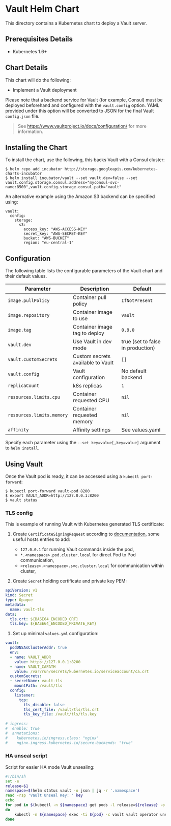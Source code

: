 # Vault Helm Chart

This directory contains a Kubernetes chart to deploy a Vault server.

## Prerequisites Details

* Kubernetes 1.6+

## Chart Details

This chart will do the following:

* Implement a Vault deployment

Please note that a backend service for Vault (for example, Consul) must
be deployed beforehand and configured with the `vault.config` option. YAML
provided under this option will be converted to JSON for the final Vault
`config.json` file.

> See https://www.vaultproject.io/docs/configuration/ for more information.

## Installing the Chart

To install the chart, use the following, this backs Vault with a Consul cluster:

```console
$ helm repo add incubator http://storage.googleapis.com/kubernetes-charts-incubator
$ helm install incubator/vault --set vault.dev=false --set vault.config.storage.consul.address="myconsul-svc-name:8500",vault.config.storage.consul.path="vault"
```

An alternative example using the Amazon S3 backend can be specified using:

```
vault:
  config:
    storage:
      s3:
        access_key: "AWS-ACCESS-KEY"
        secret_key: "AWS-SECRET-KEY"
        bucket: "AWS-BUCKET"
        region: "eu-central-1"
```

## Configuration

The following table lists the configurable parameters of the Vault chart and their default values.

|       Parameter         |           Description               |                         Default                     |
|-------------------------|-------------------------------------|-----------------------------------------------------|
| `image.pullPolicy`      | Container pull policy               | `IfNotPresent`                                      |
| `image.repository`      | Container image to use              | `vault`                                             |
| `image.tag`             | Container image tag to deploy       | `0.9.0`                                             |
| `vault.dev`             | Use Vault in dev mode               | true (set to false in production)                   |
| `vault.customSecrets`   | Custom secrets available to Vault   | `[]`                                                |
| `vault.config`          | Vault configuration                 | No default backend                                  |
| `replicaCount`          | k8s replicas                        | `1`                                                 |
| `resources.limits.cpu`  | Container requested CPU             | `nil`                                               |
| `resources.limits.memory` | Container requested memory        | `nil`                                               |
| `affinity`              | Affinity settings                   | See values.yaml                                               |

Specify each parameter using the `--set key=value[,key=value]` argument to `helm install`.

## Using Vault

Once the Vault pod is ready, it can be accessed using a `kubectl
port-forward`:

```console
$ kubectl port-forward vault-pod 8200
$ export VAULT_ADDR=http://127.0.0.1:8200
$ vault status
```

### TLS config

This is example of running Vault with Kubernetes generated TLS certificate:

1. Create `CertificateSigningRequest` according to [documentation](https://kubernetes.io/docs/tasks/tls/managing-tls-in-a-cluster/),
    some useful hosts entries to add:
   - `127.0.0.1` for running Vault commands inside the pod,
   - `*.<namespace>.pod.cluster.local` for direct Pod to Pod communication,
   - `<release>.<namespace>.svc.cluster.local` for communication within cluster,

1. Create `Secret` holding certificate and private key PEM:

```yaml
apiVersion: v1
kind: Secret
type: Opaque
metadata:
  name: vault-tls
data:
  tls.crt: ${BASE64_ENCODED_CRT}
  tls.key: ${BASE64_ENCODED_PRIVATE_KEY}
```

1. Set up minimal `values.yml` configuration:

```yaml
vault:
  podDNSAsClusterAddr: true
  env:
  - name: VAULT_ADDR
    value: https://127.0.0.1:8200
  - name: VAULT_CAPATH
    value: /var/run/secrets/kubernetes.io/serviceaccount/ca.crt
  customSecrets:
  - secretName: vault-tls
    mountPath: /vault/tls
  config:
    listener:
      tcp:
        tls_disable: false
        tls_cert_file: /vault/tls/tls.crt
        tls_key_file: /vault/tls/tls.key
        
# ingress:
#  enable: true
#  annotations:
#    kubernetes.io/ingress.class: "nginx"
#    nginx.ingress.kubernetes.io/secure-backends: "true"
```

### HA unseal script

Script for easier HA mode Vault unsealing:
```bash
#!/bin/sh
set -e
release=$1
namespace=$(helm status vault -o json | jq -r '.namespace')
read -rsp 'Vault Unseal Key: ' key
echo
for pod in $(kubectl -n ${namespace} get pods -l release=${release} -o json | jq -r '.items[] | select(.status.phase == "Running" and (.status.containerStatuses | any(.name == "vault" and (.ready | not)))) | .metadata.name')
do
    kubectl -n ${namespace} exec -ti ${pod} -c vault vault operator unseal "${key}"
done
```